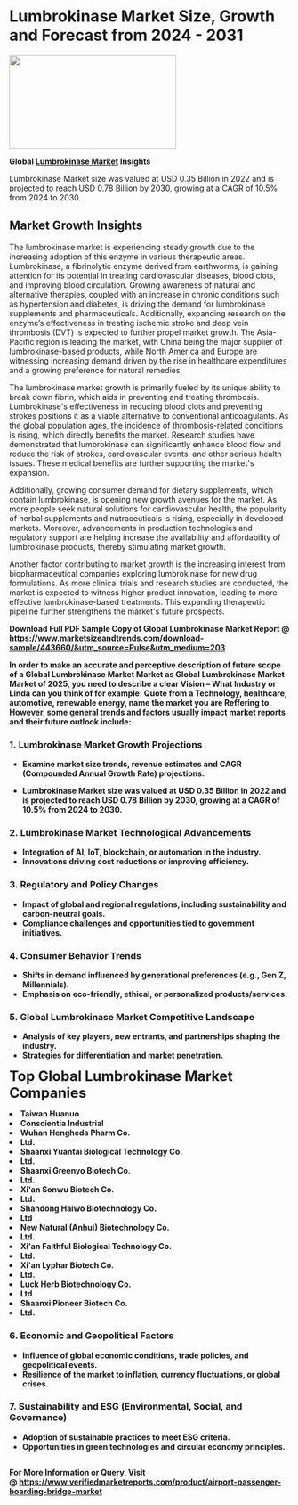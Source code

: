 <H1>Lumbrokinase Market Size, Growth and Forecast from 2024 - 2031</H1><img class="aligncenter size-medium wp-image-584254" src="https://thirdeyenews.in/wp-content/uploads/2024/09/Global-Market-Research-300x168.jpeg" alt="" width="300" height="168" /><p><strong>Global&nbsp;<a href="https://www.marketsizeandtrends.com/download-sample/443660/&amp;utm_source=Pulse&amp;utm_medium=203">Lumbrokinase Market</a> Insights</strong></p><p>Lumbrokinase Market size was valued at USD 0.35 Billion in 2022 and is projected to reach USD 0.78 Billion by 2030, growing at a CAGR of 10.5% from 2024 to 2030.</p><p><h2>Market Growth Insights</h2> <p>The lumbrokinase market is experiencing steady growth due to the increasing adoption of this enzyme in various therapeutic areas. Lumbrokinase, a fibrinolytic enzyme derived from earthworms, is gaining attention for its potential in treating cardiovascular diseases, blood clots, and improving blood circulation. Growing awareness of natural and alternative therapies, coupled with an increase in chronic conditions such as hypertension and diabetes, is driving the demand for lumbrokinase supplements and pharmaceuticals. Additionally, expanding research on the enzyme’s effectiveness in treating ischemic stroke and deep vein thrombosis (DVT) is expected to further propel market growth. The Asia-Pacific region is leading the market, with China being the major supplier of lumbrokinase-based products, while North America and Europe are witnessing increasing demand driven by the rise in healthcare expenditures and a growing preference for natural remedies.</p> <p><strong></strong></p> <p>The lumbrokinase market growth is primarily fueled by its unique ability to break down fibrin, which aids in preventing and treating thrombosis. Lumbrokinase's effectiveness in reducing blood clots and preventing strokes positions it as a viable alternative to conventional anticoagulants. As the global population ages, the incidence of thrombosis-related conditions is rising, which directly benefits the market. Research studies have demonstrated that lumbrokinase can significantly enhance blood flow and reduce the risk of strokes, cardiovascular events, and other serious health issues. These medical benefits are further supporting the market's expansion.</p> <p>Additionally, growing consumer demand for dietary supplements, which contain lumbrokinase, is opening new growth avenues for the market. As more people seek natural solutions for cardiovascular health, the popularity of herbal supplements and nutraceuticals is rising, especially in developed markets. Moreover, advancements in production technologies and regulatory support are helping increase the availability and affordability of lumbrokinase products, thereby stimulating market growth.</p> <p>Another factor contributing to market growth is the increasing interest from biopharmaceutical companies exploring lumbrokinase for new drug formulations. As more clinical trials and research studies are conducted, the market is expected to witness higher product innovation, leading to more effective lumbrokinase-based treatments. This expanding therapeutic pipeline further strengthens the market's future prospects.</p> <p><strong></p><p><span class=""><strong>Download Full PDF Sample Copy of Global Lumbrokinase Market Report</strong> @ <a href="https://www.marketsizeandtrends.com/download-sample/443660/&amp;utm_source=Pulse&amp;utm_medium=203" target="_blank">https://www.marketsizeandtrends.com/download-sample/443660/&amp;utm_source=Pulse&amp;utm_medium=203</a></span></p><p>In order to make an accurate and perceptive description of future scope of a Global&nbsp;Lumbrokinase Market Market as Global&nbsp;Lumbrokinase Market Market of 2025, you need to describe a clear Vision &ndash; What Industry or Linda can you think of for example: Quote from a Technology, healthcare, automotive, renewable energy, name the market you are Reffering to. However, some general trends and factors usually impact market reports and their future outlook include:</p><h3>1.&nbsp;<strong>Lumbrokinase Market Growth Projections</strong></h3><ul><li>Examine market size trends, revenue estimates and CAGR (Compounded Annual Growth Rate) projections.</li><li><p>Lumbrokinase Market size was valued at USD 0.35 Billion in 2022 and is projected to reach USD 0.78 Billion by 2030, growing at a CAGR of 10.5% from 2024 to 2030.</p></li></ul><h3>2.&nbsp;<strong>Lumbrokinase Market Technological Advancements</strong></h3><ul><li>Integration of AI, IoT, blockchain, or automation in the industry.</li><li>Innovations driving cost reductions or improving efficiency.</li></ul><h3>3.&nbsp;<strong>Regulatory and Policy Changes</strong></h3><ul><li>Impact of global and regional regulations, including sustainability and carbon-neutral goals.</li><li>Compliance challenges and opportunities tied to government initiatives.</li></ul><h3>4.&nbsp;<strong>Consumer Behavior Trends</strong></h3><ul><li>Shifts in demand influenced by generational preferences (e.g., Gen Z, Millennials).</li><li>Emphasis on eco-friendly, ethical, or personalized products/services.</li></ul><h3>5.&nbsp;<strong>Global Lumbrokinase Market Competitive Landscape</strong></h3><ul><li>Analysis of key players, new entrants, and partnerships shaping the industry.</li><li>Strategies for differentiation and market penetration.</li></ul><p data-pm-slice="1 1 []"><span style="color: inherit; font-family: inherit; font-size: 25px;">Top Global Lumbrokinase Market Companies</span></p><div class="" data-test-id=""><p><li>Taiwan Huanuo</li><li> Conscientia Industrial</li><li> Wuhan Hengheda Pharm Co.</li><li> Ltd.</li><li> Shaanxi Yuantai Biological Technology Co.</li><li> Ltd.</li><li> Shaanxi Greenyo Biotech Co.</li><li> Ltd.</li><li> Xi'an Sonwu Biotech Co.</li><li> Ltd.</li><li> Shandong Haiwo Biotechnology Co.</li><li> Ltd</li><li> New Natural (Anhui) Biotechnology Co.</li><li> Ltd.</li><li> Xi'an Faithful Biological Technology Co.</li><li>Ltd.</li><li> Xi'an Lyphar Biotech Co.</li><li> Ltd.</li><li> Luck Herb Biotechnology Co.</li><li> Ltd</li><li> Shaanxi Pioneer Biotech Co.</li><li> Ltd.</li></p></div><h3>6.&nbsp;<strong>Economic and Geopolitical Factors</strong></h3><ul><li>Influence of global economic conditions, trade policies, and geopolitical events.</li><li>Resilience of the market to inflation, currency fluctuations, or global crises.</li></ul><h3>7.&nbsp;<strong>Sustainability and ESG (Environmental, Social, and Governance)</strong></h3><ul><li>Adoption of sustainable practices to meet ESG criteria.</li><li>Opportunities in green technologies and circular economy principles.</li></ul><h2><strong style="font-size: 14px;">For More Information or Query, Visit @&nbsp;</strong><a style="background-color: #ffffff; font-size: 14px;" href="https://www.marketsizeandtrends.com/report/lumbrokinase-market/" target="_blank">https://www.verifiedmarketreports.com/product/airport-passenger-boarding-bridge-market</a></h2>
